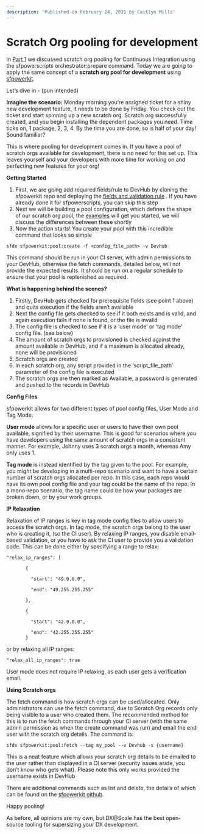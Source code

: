 ```yaml
---
description: 'Published on February 24, 2021 by Caitlyn Mills'
---
```


# Scratch Org pooling for development

In [Part 1](https://www.linkedin.com/pulse/scratch-orgs-scale-part-1-caitlyn-mills/?trackingId=oxGR4J1wcwKpDFQxciU%2FHA%3D%3D) we discussed scratch org pooling for Continuous Integration using the sfpowerscripts orchestrator:prepare command. Today we are going to apply the same concept of a **scratch org pool for development** using [sfpowerkit](https://github.com/Accenture/sfpowerkit).

Let’s dive in - \(pun intended\)

**Imagine the scenario:** Monday morning you’re assigned ticket for a shiny new development feature, it needs to be done by Friday. You check out the ticket and start spinning up a new scratch org. Scratch org successfully created, and you begin installing the dependent packages you need. Time ticks on, 1 package, 2, 3, 4. By the time you are done, so is half of your day! Sound familiar?

This is where pooling for development comes in. If you have a pool of scratch orgs available for development, there is no need for this set up. This leaves yourself and your developers with more time for working on and perfecting new features for your org!

**Getting Started**

1. First, we are going add required fields/rule to DevHub by cloning the sfpowerkit repo and deploying the [fields and validation rule](https://github.com/Accenture/sfpowerkit/tree/main/src_saleforce_packages/scratchorgpool) . If you have already done it for sfpowerscripts, you can skip this step
2. Next we will be building a pool configuration, which defines the shape of our scratch org pool, the [examples](https://github.com/Accenture/sfpowerkit/tree/main/schemas/pool) will get you started, we will discuss the differences between these shortly
3. Now the action starts! You create your pool with this incredible command that looks so simple

```text
sfdx sfpowerkit:pool:create -f <config_file_path> -v Devhub
```

This command should be run in your CI server, with admin permissions to your DevHub, otherwise the fetch commands, detailed below, will not provide the expected results. It should be run on a regular schedule to ensure that your pool is replenished as required.

**What is happening behind the scenes?**

1. Firstly, DevHub gets checked for prerequisite fields \(see point 1 above\) and quits execution if the fields aren’t available
2. Next the config file gets checked to see if it both exists and is valid, and again execution fails if none is found, or the file is invalid
3. The config file is checked to see if it is a ‘user mode’ or ‘tag mode’ config file. \(see below\)
4. The amount of scratch orgs to provisioned is checked against the amount available in DevHub, and if a maximum is allocated already, none will be provisioned
5. Scratch orgs are created
6. In each scratch org, any script provided in the ‘script\_file\_path’ parameter of the config file is executed
7. The scratch orgs are then marked as Available, a password is generated and pushed to the records in DevHub

**Config Files**

sfpowerkit allows for two different types of pool config files, User Mode and Tag Mode.

**User mode** allows for a specific user or users to have their own pool available, signified by their username. This is good for scenarios where you have developers using the same amount of scratch orgs in a consistent manner. For example, Johnny uses 3 scratch orgs a month, whereas Amy only uses 1.

**Tag mode** is instead identified by the tag given to the pool. For example, you might be developing in a multi-repo scenario and want to have a certain number of scratch orgs allocated per repo. In this case, each repo would have its own pool config file and your tag could be the name of the repo. In a mono-repo scenario, the tag name could be how your packages are broken down, or by your work groups.

**IP Relaxation**

Relaxation of IP ranges is key in tag mode config files to allow users to access the scratch orgs. In tag mode, the scratch orgs belong to the user who is creating it, \(so the CI user\). By relaxing IP ranges, you disable email-based validation, or you have to ask the CI user to provide you a validation code. This can be done either by specifying a range to relax:

```text
"relax_ip_ranges": [ 

       {

         "start": "49.0.0.0",

         "end": "49.255.255.255"

       },

       {

         "start": "42.0.0.0",

         "end": "42.255.255.255"
       }
```

or by relaxing all IP ranges:

```text
"relax_all_ip_ranges": true
```

User mode does not require IP relaxing, as each user gets a verification email.

**Using Scratch orgs**

The fetch command is how scratch orgs can be used/allocated. Only administrators can use the fetch command, due to Scratch Org records only being visible to a user who created them. The recommended method for this is to run the fetch commands through your CI server \(with the same admin permission as when the create command was run\) and email the end user with the scratch org details. The command is:

```text
sfdx sfpowerkit:pool:fetch --tag my_pool --v Devhub -s {username}
```

This is a neat feature which allows your scratch org details to be emailed to the user rather than displayed in a CI server \(security issues aside, you don’t know who gets what\). Please note this only works provided the username exists in DevHub

There are additional commands such as list and delete, the details of which can be found on the [sfpowerkit github](https://github.com/Accenture/sfpowerkit#sfpowerkitpoolcreate).

Happy pooling!

As before, all opinions are my own, but DX@Scale has the best open-source tooling for supersizing your DX development.

